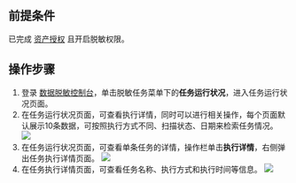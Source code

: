 

## 前提条件
已完成 [资产授权](https://cloud.tencent.com/document/product/882/61177) 且开启脱敏权限。

## 操作步骤
1. 登录 [数据脱敏控制台](https://console.cloud.tencent.com/dmask/task-health)，单击脱敏任务菜单下的**任务运行状况**，进入任务运行状况页面。
2. 在任务运行状况页面，可查看执行详情，同时可以进行相关操作，每个页面默认展示10条数据，可按照执行方式不同、扫描状态、日期来检索任务情况。
![](https://main.qcloudimg.com/raw/c0070a95725887ca55e894e3aa2e3e6e.png)
3. 在任务运行状况页面，可查看单条任务的详情，操作栏单击**执行详情**，右侧弹出任务执行详情页面。
 ![](https://main.qcloudimg.com/raw/7624da7b0568c9d940e4aa49803fdf4f.png)
4. 在任务执行详情页面，可查看任务名称、执行方式和执行时间等信息。
![](https://main.qcloudimg.com/raw/4f9956ddde19f237924b9fc070cea249.png)
